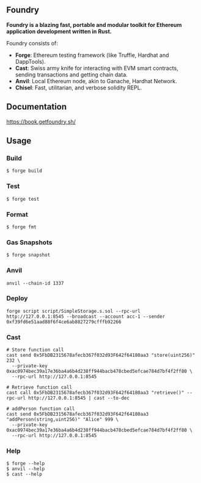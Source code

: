 ## Foundry

**Foundry is a blazing fast, portable and modular toolkit for Ethereum application development written in Rust.**

Foundry consists of:

-   **Forge**: Ethereum testing framework (like Truffle, Hardhat and DappTools).
-   **Cast**: Swiss army knife for interacting with EVM smart contracts, sending transactions and getting chain data.
-   **Anvil**: Local Ethereum node, akin to Ganache, Hardhat Network.
-   **Chisel**: Fast, utilitarian, and verbose solidity REPL.

## Documentation

https://book.getfoundry.sh/

## Usage

### Build

```shell
$ forge build
```

### Test

```shell
$ forge test
```

### Format

```shell
$ forge fmt
```

### Gas Snapshots

```shell
$ forge snapshot
```

### Anvil

```shell
anvil --chain-id 1337
```

### Deploy

```shell
forge script script/SimpleStorage.s.sol --rpc-url http://127.0.0.1:8545 --broadcast --account acc-1 --sender 0xf39fd6e51aad88f6f4ce6ab8827279cfffb92266
```

### Cast

```shell
# Store function call
cast send 0x5FbDB2315678afecb367f032d93F642f64180aa3 "store(uint256)" 232 \
  --private-key 0xac0974bec39a17e36ba4a6b4d238ff944bacb478cbed5efcae784d7bf4f2ff80 \
  --rpc-url http://127.0.0.1:8545

# Retrieve function call
cast call 0x5FbDB2315678afecb367f032d93F642f64180aa3 "retrieve()" --rpc-url http://127.0.0.1:8545 | cast --to-dec

# addPerson function call
cast send 0x5FbDB2315678afecb367f032d93F642f64180aa3 "addPerson(string,uint256)" "Alice" 999 \
  --private-key 0xac0974bec39a17e36ba4a6b4d238ff944bacb478cbed5efcae784d7bf4f2ff80 \
  --rpc-url http://127.0.0.1:8545
```

### Help

```shell
$ forge --help
$ anvil --help
$ cast --help
```
